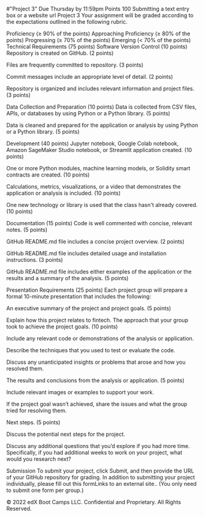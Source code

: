 #"Project 3"
Due Thursday by 11:59pm Points 100 Submitting a text entry box or a website url
Project 3
Your assignment will be graded according to the expectations outlined in the following rubric.

Proficiency (≥ 90% of the points)
Approaching Proficiency (≥ 80% of the points)
Progressing (≥ 70% of the points)
Emerging (< 70% of the points)
Technical Requirements (75 points)
Software Version Control (10 points)
Repository is created on GitHub. (2 points)

Files are frequently committed to repository. (3 points)

Commit messages include an appropriate level of detail. (2 points)

Repository is organized and includes relevant information and project files. (3 points)

Data Collection and Preparation (10 points)
Data is collected from CSV files, APIs, or databases by using Python or a Python library. (5 points)

Data is cleaned and prepared for the application or analysis by using Python or a Python library. (5 points)

Development (40 points)
Jupyter notebook, Google Colab notebook, Amazon SageMaker Studio notebook, or Streamlit application created. (10 points)

One or more Python modules, machine learning models, or Solidity smart contracts are created. (10 points)

Calculations, metrics, visualizations, or a video that demonstrates the application or analysis is included. (10 points)

One new technology or library is used that the class hasn't already covered. (10 points)

Documentation (15 points)
Code is well commented with concise, relevant notes. (5 points)

GitHub README.md file includes a concise project overview. (2 points)

GitHub README.md file includes detailed usage and installation instructions. (3 points)

GitHub README.md file includes either examples of the application or the results and a summary of the analysis. (5 points)

Presentation Requirements (25 points)
Each project group will prepare a formal 10-minute presentation that includes the following:

An executive summary of the project and project goals. (5 points)

Explain how this project relates to fintech.
The approach that your group took to achieve the project goals. (10 points)

Include any relevant code or demonstrations of the analysis or application.

Describe the techniques that you used to test or evaluate the code.

Discuss any unanticipated insights or problems that arose and how you resolved them.

The results and conclusions from the analysis or application. (5 points)

Include relevant images or examples to support your work.

If the project goal wasn’t achieved, share the issues and what the group tried for resolving them.

Next steps. (5 points)

Discuss the potential next steps for the project.

Discuss any additional questions that you’d explore if you had more time. Specifically, if you had additional weeks to work on your project, what would you research next?

Submission
To submit your project, click Submit, and then provide the URL of your GitHub repository for grading. In addition to submitting your project individually, please fill out this formLinks to an external site.. (You only need to submit one form per group.)

© 2022 edX Boot Camps LLC. Confidential and Proprietary. All Rights Reserved.

